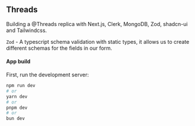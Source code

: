 ## Threads

Building a @Threads replica with Next.js, Clerk, MongoDB, Zod, shadcn-ui and Tailwindcss.


```Zod``` - A typescript schema validation  with static types, it allows us to create different schemas for the fields in our form.

#### App build

First, run the development server:

```bash
npm run dev
# or
yarn dev
# or
pnpm dev
# or
bun dev
```
